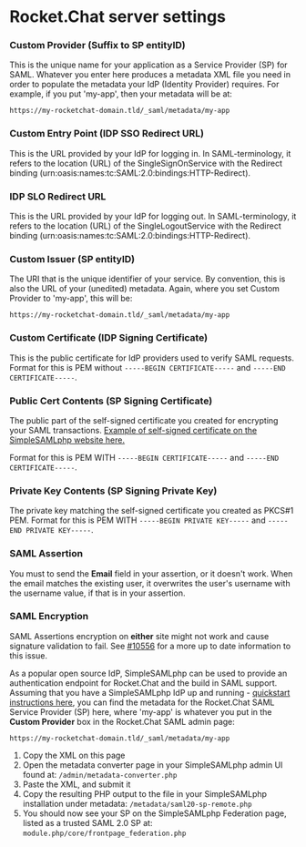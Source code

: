 # Rocket.Chat server settings

### Custom Provider \(Suffix to SP entityID\)

This is the unique name for your application as a Service Provider \(SP\) for SAML. Whatever you enter here produces a metadata XML file you need in order to populate the metadata your IdP \(Identity Provider\) requires. For example, if you put 'my-app', then your metadata will be at:

`https://my-rocketchat-domain.tld/_saml/metadata/my-app`

### Custom Entry Point \(IDP SSO Redirect URL\)

This is the URL provided by your IdP for logging in. In SAML-terminology, it refers to the location \(URL\) of the SingleSignOnService with the Redirect binding \(urn:oasis:names:tc:SAML:2.0:bindings:HTTP-Redirect\).

### IDP SLO Redirect URL

This is the URL provided by your IdP for logging out. In SAML-terminology, it refers to the location \(URL\) of the SingleLogoutService with the Redirect binding \(urn:oasis:names:tc:SAML:2.0:bindings:HTTP-Redirect\).

### Custom Issuer \(SP entityID\)

The URI that is the unique identifier of your service. By convention, this is also the URL of your \(unedited\) metadata. Again, where you set Custom Provider to 'my-app', this will be:

`https://my-rocketchat-domain.tld/_saml/metadata/my-app`

### Custom Certificate \(IDP Signing Certificate\)

This is the public certificate for IdP providers used to verify SAML requests. Format for this is PEM without `-----BEGIN CERTIFICATE-----` and `-----END CERTIFICATE-----`.

### Public Cert Contents \(SP Signing Certificate\)

The public part of the self-signed certificate you created for encrypting your SAML transactions. [Example of self-signed certificate on the SimpleSAMLphp website here.](https://simplesamlphp.org/docs/stable/simplesamlphp-sp#section_1_1)

Format for this is PEM WITH `-----BEGIN CERTIFICATE-----` and `-----END CERTIFICATE-----`.

### Private Key Contents \(SP Signing Private Key\)

The private key matching the self-signed certificate you created as PKCS\#1 PEM. Format for this is PEM WITH `-----BEGIN PRIVATE KEY-----` and `-----END PRIVATE KEY-----`.

### SAML Assertion

You must to send the **Email** field in your assertion, or it doesn't work. When the email matches the existing user, it overwrites the user's username with the username value, if that is in your assertion.

### SAML Encryption

SAML Assertions encryption on **either** site might not work and cause signature validation to fail. See [\#10556](https://github.com/RocketChat/Rocket.Chat/issues/10556) for a more up to date information to this issue.

As a popular open source IdP, SimpleSAMLphp can be used to provide an authentication endpoint for Rocket.Chat and the build in SAML support. Assuming that you have a SimpleSAMLphp IdP up and running - [quickstart instructions here](https://simplesamlphp.org/docs/stable/simplesamlphp-idp), you can find the metadata for the Rocket.Chat SAML Service Provider \(SP\) here, where 'my-app' is whatever you put in the **Custom Provider** box in the Rocket.Chat SAML admin page:

`https://my-rocketchat-domain.tld/_saml/metadata/my-app`

1. Copy the XML on this page
2. Open the metadata converter page in your SimpleSAMLphp admin UI found at: `/admin/metadata-converter.php`
3. Paste the XML, and submit it
4. Copy the resulting PHP output to the file in your SimpleSAMLphp installation under metadata: `/metadata/saml20-sp-remote.php`
5. You should now see your SP on the SimpleSAMLphp Federation page, listed as a trusted SAML 2.0 SP at: `module.php/core/frontpage_federation.php`

